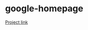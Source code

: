 # google-homepage
[Project link](http://htmlpreview.github.io/?https://github.com/FrankGmz/google-homepage/blob/master/index.html)
